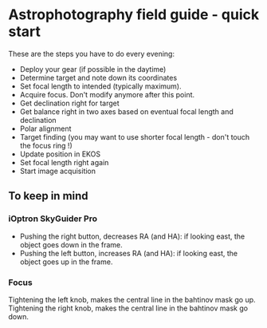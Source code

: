 # Astrophotography field guide - quick start
These are the steps you have to do every evening:
- Deploy your gear (if possible in the daytime)
- Determine target and note down its coordinates
- Set focal length to intended (typically maximum).
- Acquire focus. Don't modify anymore after this point.
- Get declination right for target
- Get balance right in two axes based on eventual focal length and declination
- Polar alignment
- Target finding (you may want to use shorter focal length - don't touch the focus ring !)
- Update position in EKOS
- Set focal length right again
- Start image acquisition

## To keep in mind
### iOptron SkyGuider Pro
- Pushing the right button, decreases RA (and HA): if looking east, the object goes down in the frame.
- Pushing the left button, increases RA (and HA): if looking east, the object goes up in the frame.

### Focus
Tightening the left knob, makes the central line in the bahtinov mask go up.
Tightening the right knob, makes the central line in the bahtinov mask go down.



